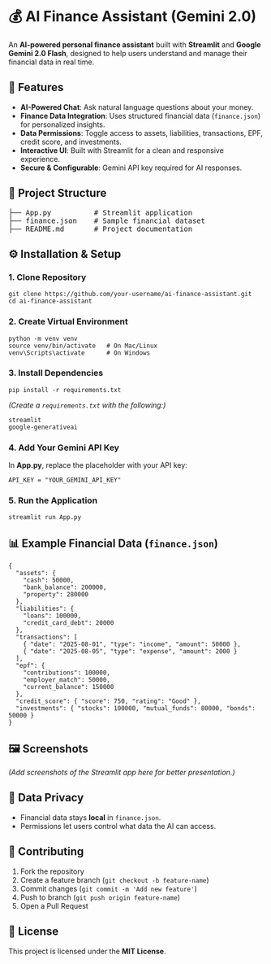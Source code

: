 <h1>💰 AI Finance Assistant (Gemini 2.0)</h1>

<p>
An <b>AI-powered personal finance assistant</b> built with 
<b>Streamlit</b> and <b>Google Gemini 2.0 Flash</b>, designed to help users understand 
and manage their financial data in real time.  
</p>

<h2>🚀 Features</h2>
<ul>
  <li><b>AI-Powered Chat</b>: Ask natural language questions about your money.</li>
  <li><b>Finance Data Integration</b>: Uses structured financial data (<code>finance.json</code>) for personalized insights.</li>
  <li><b>Data Permissions</b>: Toggle access to assets, liabilities, transactions, EPF, credit score, and investments.</li>
  <li><b>Interactive UI</b>: Built with Streamlit for a clean and responsive experience.</li>
  <li><b>Secure & Configurable</b>: Gemini API key required for AI responses.</li>
</ul>

<h2>📂 Project Structure</h2>
<pre>
├── App.py          # Streamlit application
├── finance.json    # Sample financial dataset
├── README.md       # Project documentation
</pre>

<h2>⚙️ Installation & Setup</h2>

<h3>1. Clone Repository</h3>
<pre><code>git clone https://github.com/your-username/ai-finance-assistant.git
cd ai-finance-assistant
</code></pre>

<h3>2. Create Virtual Environment</h3>
<pre><code>python -m venv venv
source venv/bin/activate   # On Mac/Linux
venv\Scripts\activate      # On Windows
</code></pre>

<h3>3. Install Dependencies</h3>
<pre><code>pip install -r requirements.txt
</code></pre>

<p><i>(Create a <code>requirements.txt</code> with the following:)</i></p>
<pre><code>streamlit
google-generativeai
</code></pre>

<h3>4. Add Your Gemini API Key</h3>
<p>In <b>App.py</b>, replace the placeholder with your API key:</p>
<pre><code>API_KEY = "YOUR_GEMINI_API_KEY"
</code></pre>

<h3>5. Run the Application</h3>
<pre><code>streamlit run App.py
</code></pre>

<h2>📊 Example Financial Data (<code>finance.json</code>)</h2>
<pre><code>{
  "assets": {
    "cash": 50000,
    "bank_balance": 200000,
    "property": 280000
  },
  "liabilities": {
    "loans": 100000,
    "credit_card_debt": 20000
  },
  "transactions": [
    { "date": "2025-08-01", "type": "income", "amount": 50000 },
    { "date": "2025-08-05", "type": "expense", "amount": 2000 }
  ],
  "epf": {
    "contributions": 100000,
    "employer_match": 50000,
    "current_balance": 150000
  },
  "credit_score": { "score": 750, "rating": "Good" },
  "investments": { "stocks": 100000, "mutual_funds": 80000, "bonds": 50000 }
}
</code></pre>

<h2>🖼️ Screenshots</h2>
<p><i>(Add screenshots of the Streamlit app here for better presentation.)</i></p>

<h2>🔐 Data Privacy</h2>
<ul>
  <li>Financial data stays <b>local</b> in <code>finance.json</code>.</li>
  <li>Permissions let users control what data the AI can access.</li>
</ul>

<h2>🤝 Contributing</h2>
<ol>
  <li>Fork the repository</li>
  <li>Create a feature branch (<code>git checkout -b feature-name</code>)</li>
  <li>Commit changes (<code>git commit -m 'Add new feature'</code>)</li>
  <li>Push to branch (<code>git push origin feature-name</code>)</li>
  <li>Open a Pull Request</li>
</ol>

<h2>📜 License</h2>
<p>This project is licensed under the <b>MIT License</b>.</p>
